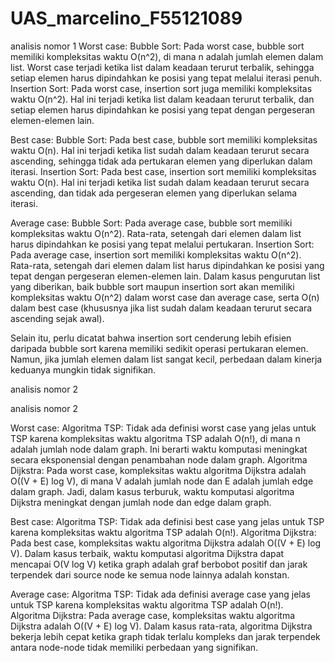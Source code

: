 # UAS_marcelino_F55121089

analisis nomor 1
Worst case:
Bubble Sort: Pada worst case, bubble sort memiliki kompleksitas waktu O(n^2), di mana n adalah jumlah elemen dalam list. Worst case terjadi ketika list dalam keadaan terurut terbalik, sehingga setiap elemen harus dipindahkan ke posisi yang tepat melalui iterasi penuh.
Insertion Sort: Pada worst case, insertion sort juga memiliki kompleksitas waktu O(n^2). Hal ini terjadi ketika list dalam keadaan terurut terbalik, dan setiap elemen harus dipindahkan ke posisi yang tepat dengan pergeseran elemen-elemen lain.

Best case:
Bubble Sort: Pada best case, bubble sort memiliki kompleksitas waktu O(n). Hal ini terjadi ketika list sudah dalam keadaan terurut secara ascending, sehingga tidak ada pertukaran elemen yang diperlukan dalam iterasi.
Insertion Sort: Pada best case, insertion sort memiliki kompleksitas waktu O(n). Hal ini terjadi ketika list sudah dalam keadaan terurut secara ascending, dan tidak ada pergeseran elemen yang diperlukan selama iterasi.

Average case:
Bubble Sort: Pada average case, bubble sort memiliki kompleksitas waktu O(n^2). Rata-rata, setengah dari elemen dalam list harus dipindahkan ke posisi yang tepat melalui pertukaran.
Insertion Sort: Pada average case, insertion sort memiliki kompleksitas waktu O(n^2). Rata-rata, setengah dari elemen dalam list harus dipindahkan ke posisi yang tepat dengan pergeseran elemen-elemen lain.
Dalam kasus pengurutan list yang diberikan, baik bubble sort maupun insertion sort akan memiliki kompleksitas waktu O(n^2) dalam worst case dan average case, serta O(n) dalam best case (khususnya jika list sudah dalam keadaan terurut secara ascending sejak awal).

Selain itu, perlu dicatat bahwa insertion sort cenderung lebih efisien daripada bubble sort karena memiliki sedikit operasi pertukaran elemen. Namun, jika jumlah elemen dalam list sangat kecil, perbedaan dalam kinerja keduanya mungkin tidak signifikan.

analisis nomor 2

analisis nomor 2

Worst case:
Algoritma TSP: Tidak ada definisi worst case yang jelas untuk TSP karena kompleksitas waktu algoritma TSP adalah O(n!), di mana n adalah jumlah node dalam graph. Ini berarti waktu komputasi meningkat secara eksponensial dengan penambahan node dalam graph.
Algoritma Dijkstra: Pada worst case, kompleksitas waktu algoritma Dijkstra adalah O((V + E) log V), di mana V adalah jumlah node dan E adalah jumlah edge dalam graph. Jadi, dalam kasus terburuk, waktu komputasi algoritma Dijkstra meningkat dengan jumlah node dan edge dalam graph.

Best case:
Algoritma TSP: Tidak ada definisi best case yang jelas untuk TSP karena kompleksitas waktu algoritma TSP adalah O(n!).
Algoritma Dijkstra: Pada best case, kompleksitas waktu algoritma Dijkstra adalah O((V + E) log V). Dalam kasus terbaik, waktu komputasi algoritma Dijkstra dapat mencapai O(V log V) ketika graph adalah graf berbobot positif dan jarak terpendek dari source node ke semua node lainnya adalah konstan.

Average case:
Algoritma TSP: Tidak ada definisi average case yang jelas untuk TSP karena kompleksitas waktu algoritma TSP adalah O(n!).
Algoritma Dijkstra: Pada average case, kompleksitas waktu algoritma Dijkstra adalah O((V + E) log V). Dalam kasus rata-rata, algoritma Dijkstra bekerja lebih cepat ketika graph tidak terlalu kompleks dan jarak terpendek antara node-node tidak memiliki perbedaan yang signifikan.
